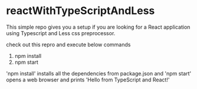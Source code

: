 # reactWithTypeScriptAndLess

This simple repo gives you a setup if you are looking for a React application using Typescript and Less css preprocessor.

check out this repro and execute below commands

1. npm install
2. npm start

'npm install' installs all the dependencies from package.json and 'npm start' opens a web browser and prints 'Hello from TypeScript and React!'
